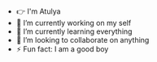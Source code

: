 - :point_right:  I'm Atulya
- 🔭 I’m currently working on my self
- 🌱 I’m currently learning everything
- 👯 I’m looking to collaborate on anything
- ⚡ Fun fact: I am a good boy
